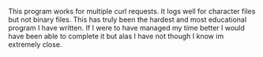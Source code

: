 This program works for multiple curl requests. It logs well for character files but not binary files. This has truly been the hardest and most educational program I have written. If I were to have managed my time better I would have been able to complete it but alas I have not though I know im extremely close.
